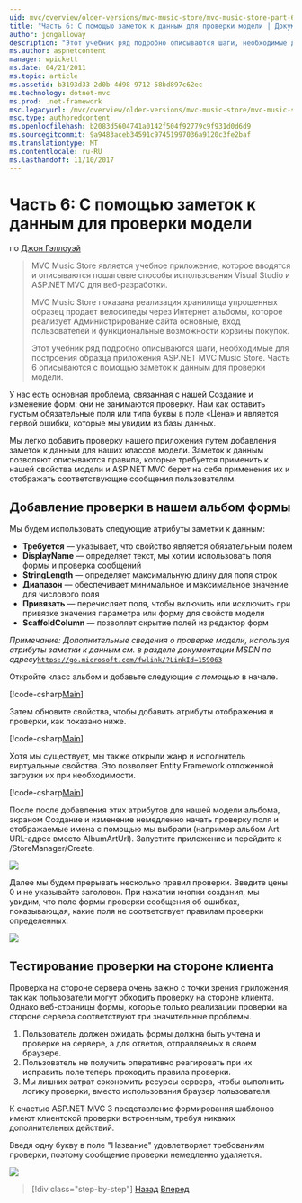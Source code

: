 ```yaml
---
uid: mvc/overview/older-versions/mvc-music-store/mvc-music-store-part-6
title: "Часть 6: С помощью заметок к данным для проверки модели | Документы Microsoft"
author: jongalloway
description: "Этот учебник ряд подробно описываются шаги, необходимые для построения образца приложения ASP.NET MVC Music Store. Часть 6 описываются с помощью заметок к данным для модели V..."
ms.author: aspnetcontent
manager: wpickett
ms.date: 04/21/2011
ms.topic: article
ms.assetid: b3193d33-2d0b-4d98-9712-58bd897c62ec
ms.technology: dotnet-mvc
ms.prod: .net-framework
msc.legacyurl: /mvc/overview/older-versions/mvc-music-store/mvc-music-store-part-6
msc.type: authoredcontent
ms.openlocfilehash: b2083d5604741a0142f504f92779c9f931d0d6d9
ms.sourcegitcommit: 9a9483aceb34591c97451997036a9120c3fe2baf
ms.translationtype: MT
ms.contentlocale: ru-RU
ms.lasthandoff: 11/10/2017
---
```

<a name="part-6-using-data-annotations-for-model-validation"></a>Часть 6: С помощью заметок к данным для проверки модели
====================
по [Джон Гэллоуэй](https://github.com/jongalloway)

> MVC Music Store является учебное приложение, которое вводятся и описываются пошаговые способы использования Visual Studio и ASP.NET MVC для веб-разработки.  
>   
> MVC Music Store показана реализация хранилища упрощенных образец продает велосипеды через Интернет альбомы, которое реализует Администрирование сайта основные, вход пользователей и функциональные возможности корзины покупок.  
>   
> Этот учебник ряд подробно описываются шаги, необходимые для построения образца приложения ASP.NET MVC Music Store. Часть 6 описываются с помощью заметок к данным для проверки модели.


У нас есть основная проблема, связанная с нашей Создание и изменение форм: они не занимаются проверку. Нам как оставить пустым обязательные поля или типа буквы в поле «Цена» и является первой ошибки, которые мы увидим из базы данных.

Мы легко добавить проверку нашего приложения путем добавления заметок к данным для наших классов модели. Заметок к данным позволяют описываются правила, которые требуется применить к нашей свойства модели и ASP.NET MVC берет на себя применения их и отображать соответствующие сообщения пользователям.

## <a name="adding-validation-to-our-album-forms"></a>Добавление проверки в нашем альбом формы

Мы будем использовать следующие атрибуты заметки к данным:

- **Требуется** — указывает, что свойство является обязательным полем
- **DisplayName** — определяет текст, мы хотим использовать поля формы и проверка сообщений
- **StringLength** — определяет максимальную длину для поля строк
- **Диапазон** — обеспечивает минимальное и максимальное значение для числового поля
- **Привязать** — перечисляет поля, чтобы включить или исключить при привязке значения параметра или форму для свойств модели
- **ScaffoldColumn** — позволяет скрытие полей из редактор форм

*Примечание: Дополнительные сведения о проверке модели, используя атрибуты заметки к данным см. в разделе документации MSDN по адресу*[`https://go.microsoft.com/fwlink/?LinkId=159063`](https://go.microsoft.com/fwlink/?LinkId=159063)

Откройте класс альбом и добавьте следующие *с помощью* в начале.

[!code-csharp[Main](mvc-music-store-part-6/samples/sample1.cs)]

Затем обновите свойства, чтобы добавить атрибуты отображения и проверки, как показано ниже.

[!code-csharp[Main](mvc-music-store-part-6/samples/sample2.cs)]

Хотя мы существует, мы также открыли жанр и исполнитель виртуальные свойства. Это позволяет Entity Framework отложенной загрузки их при необходимости.

[!code-csharp[Main](mvc-music-store-part-6/samples/sample3.cs)]

После после добавления этих атрибутов для нашей модели альбома, экраном Создание и изменение немедленно начать проверку поля и отображаемые имена с помощью мы выбрали (например альбом Art URL-адрес вместо AlbumArtUrl). Запустите приложение и перейдите к /StoreManager/Create.

![](mvc-music-store-part-6/_static/image1.png)

Далее мы будем прерывать несколько правил проверки. Введите цены 0 и не указывайте заголовок. При нажатии кнопки создания, мы увидим, что поле формы проверки сообщения об ошибках, показывающая, какие поля не соответствует правилам проверки определенных.

![](mvc-music-store-part-6/_static/image2.png)

## <a name="testing-the-client-side-validation"></a>Тестирование проверки на стороне клиента

Проверка на стороне сервера очень важно с точки зрения приложения, так как пользователи могут обходить проверку на стороне клиента. Однако веб-страницы формы, которые только реализации проверки на стороне сервера соответствуют три значительные проблемы.

1. Пользователь должен ожидать формы должна быть учтена и проверке на сервере, а для ответов, отправляемых в своем браузере.
2. Пользователь не получить оперативно реагировать при их исправить поле теперь проходить правила проверки.
3. Мы лишних затрат сэкономить ресурсы сервера, чтобы выполнить логику проверки, вместо использования браузер пользователя.

К счастью ASP.NET MVC 3 представление формирования шаблонов имеют клиентской проверки встроенным, требуя никаких дополнительных действий.

Введя одну букву в поле "Название" удовлетворяет требованиям проверки, поэтому сообщение проверки немедленно удаляется.

![](mvc-music-store-part-6/_static/image3.png)


>[!div class="step-by-step"]
[Назад](mvc-music-store-part-5.md)
[Вперед](mvc-music-store-part-7.md)
